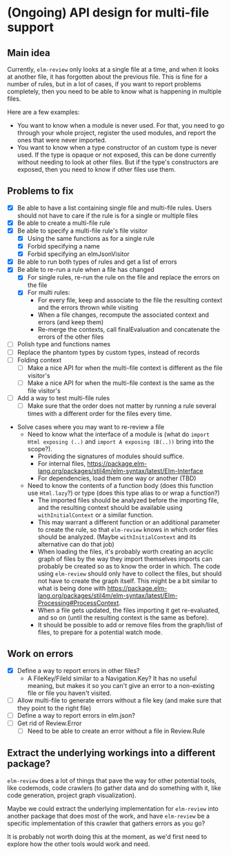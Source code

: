 # (Ongoing) API design for multi-file support

## Main idea

Currently, `elm-review` only looks at a single file at a time, and when it looks at another file, it has forgotten about the previous file. This is fine for a number of rules, but in a lot of cases, if you want to report problems completely, then you need to be able to know what is happening in multiple files.

Here are a few examples:
- You want to know when a module is never used. For that, you need to go through your whole project, register the used modules, and report the ones that were never imported.
- You want to know when a type constructor of an custom type is never used. If the type is opaque or not exposed, this can be done currently without needing to look at other files. But if the type's constructors are exposed, then you need to know if other files use them.

## Problems to fix

- [X] Be able to have a list containing single file and multi-file rules.
  Users should not have to care if the rule is for a single or multiple files
- [X] Be able to create a multi-file rule
- [X] Be able to specify a multi-file rule's file visitor
    - [X] Using the same functions as for a single rule
    - [X] Forbid specifying a name
    - [X] Forbid specifying an elmJsonVisitor
- [X] Be able to run both types of rules and get a list of errors
- [X] Be able to re-run a rule when a file has changed
    - [X] For single rules, re-run the rule on the file and replace the errors on the file
    - [X] For multi rules:
        - For every file, keep and associate to the file the resulting context and the errors thrown while visiting
        - When a file changes, recompute the associated context and errors (and keep them)
        - Re-merge the contexts, call finalEvaluation and concatenate the errors of the other files
- [ ] Polish type and functions names
- [ ] Replace the phantom types by custom types, instead of records
- [ ] Folding context
    - [ ] Make a nice API for when the multi-file context is different as the file visitor's
    - [ ] Make a nice API for when the multi-file context is the same as the file visitor's
- [ ] Add a way to test multi-file rules
    - [ ] Make sure that the order does not matter by running a rule several
      times with a different order for the files every time.

- Solve cases where you may want to re-review a file
    - Need to know what the interface of a module is (what do `import Html exposing (..)` and `import A exposing (B(..))` bring into the scope?).
        - Providing the signatures of modules should suffice.
        - For internal files, https://package.elm-lang.org/packages/stil4m/elm-syntax/latest/Elm-Interface
        - For dependencies, load them one way or another (TBD)
    - Need to know the contents of a function body (does this function use `Html.lazy`?) or type (does this type alias to or wrap a function?)
        - The imported files should be analyzed before the importing file, and the resulting context should be available using `withInitialContext` or a similar function.
        - This may warrant a different function or an additional parameter to create the rule, so that `elm-review` knows in which order files should be analyzed. (Maybe `withInitialContext` and its alternative can do that job)
        - When loading the files, it's probably worth creating an acyclic graph of files by the way they import themselves imports can probably be created so as to know the order in which. The code using `elm-review` should only have to collect the files, but should not have to create the graph itself. This might be a bit similar to what is being done with https://package.elm-lang.org/packages/stil4m/elm-syntax/latest/Elm-Processing#ProcessContext.
        - When a file gets updated, the files importing it get re-evaluated, and so on (until the resulting context is the same as before).
        - It should be possible to add or remove files from the graph/list of files, to prepare for a potential watch mode.


## Work on errors

- [X] Define a way to report errors in other files?
    - A FileKey/FileId similar to a Navigation.Key? It has no useful meaning, but
      makes it so you can't give an error to a non-existing file or file you haven't visited.
- [ ] Allow multi-file to generate errors without a file key (and make sure that they point to the right file)
- [ ] Define a way to report errors in elm.json?
- [ ] Get rid of Review.Error
    - [ ] Need to be able to create an error without a file in Review.Rule

## Extract the underlying workings into a different package?

`elm-review` does a lot of things that pave the way for other potential tools, like codemods, code crawlers
(to gather data and do something with it, like code generation, project graph visualization).

Maybe we could extract the underlying implementation for `elm-review` into another package that does most of the work, and have `elm-review` be a specific implementation of this crawler that gathers errors as you go?

It is probably not worth doing this at the moment, as we'd first need to explore how the other tools would work and need.
